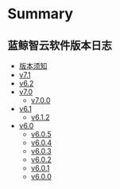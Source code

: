 
# Summary

## 蓝鲸智云软件版本日志
* [版本须知](../7.0/intro.md)
* [v7.1](v71.md)
* [v6.2](../6.2/v62.md)
* [v7.0]()
    * [v7.0.0](../7.0/v700.md)
* [v6.1]()
    * [v6.1.2](../6.1/v612.md)
* [v6.0]()
    * [v6.0.5](../6.0/v6005.md)
    * [v6.0.4](../6.0/v6004.md)
    * [v6.0.3](../6.0/v6003.md)
    * [v6.0.2](../6.0/v6002.md)
    * [v6.0.1](../6.0/v6001.md)
    * [v6.0.0](../6.0/v6000.md)
